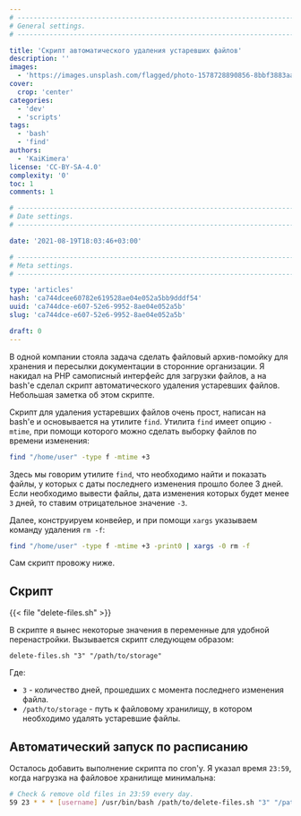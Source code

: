 ```yaml
---
# -------------------------------------------------------------------------------------------------------------------- #
# General settings.
# -------------------------------------------------------------------------------------------------------------------- #

title: 'Скрипт автоматического удаления устаревших файлов'
description: ''
images:
  - 'https://images.unsplash.com/flagged/photo-1578728890856-8bbf3883aa6d'
cover:
  crop: 'center'
categories:
  - 'dev'
  - 'scripts'
tags:
  - 'bash'
  - 'find'
authors:
  - 'KaiKimera'
license: 'CC-BY-SA-4.0'
complexity: '0'
toc: 1
comments: 1

# -------------------------------------------------------------------------------------------------------------------- #
# Date settings.
# -------------------------------------------------------------------------------------------------------------------- #

date: '2021-08-19T18:03:46+03:00'

# -------------------------------------------------------------------------------------------------------------------- #
# Meta settings.
# -------------------------------------------------------------------------------------------------------------------- #

type: 'articles'
hash: 'ca744dcee60782e619528ae04e052a5bb9dddf54'
uuid: 'ca744dce-e607-52e6-9952-8ae04e052a5b'
slug: 'ca744dce-e607-52e6-9952-8ae04e052a5b'

draft: 0
---
```


В одной компании стояла задача сделать файловый архив-помойку для хранения и пересылки документации в сторонние организации. Я накидал на PHP самописный интерфейс для загрузки файлов, а на bash'е сделал скрипт автоматического удаления устаревших файлов. Небольшая заметка об этом скрипте.

<!--more-->

Скрипт для удаления устаревших файлов очень прост, написан на bash'е и основывается на утилите `find`. Утилита `find` имеет опцию `-mtime`, при помощи которого можно сделать выборку файлов по времени изменения:

```sh
find "/home/user" -type f -mtime +3
```

Здесь мы говорим утилите `find`, что необходимо найти и показать файлы, у которых с даты последнего изменения прошло более 3 дней. Если необходимо вывести файлы, дата изменения которых будет менее `3` дней, то ставим отрицательное значение `-3`.

Далее, конструируем конвейер, и при помощи `xargs` указываем команду удаления `rm -f`:

```sh
find "/home/user" -type f -mtime +3 -print0 | xargs -0 rm -f
```

Сам скрипт провожу ниже.

## Скрипт

{{< file "delete-files.sh" >}}

В скрипте я вынес некоторые значения в переменные для удобной перенастройки. Вызывается скрипт следующем образом:

```terminal {os="linux"}
delete-files.sh "3" "/path/to/storage"
```

Где:

- `3` - количество дней, прошедших с момента последнего изменения файла.
- `/path/to/storage` - путь к файловому хранилищу, в котором необходимо удалять устаревшие файлы.

## Автоматический запуск по расписанию

Осталось добавить выполнение скрипта по cron'у. Я указал время `23:59`, когда нагрузка на файловое хранилище минимальна:

```sh
# Check & remove old files in 23:59 every day.
59 23 * * * [username] /usr/bin/bash /path/to/delete-files.sh "3" "/path/to/storage" > /dev/null 2>&1
```
